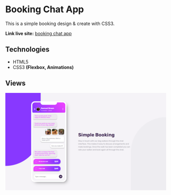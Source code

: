 # **Booking Chat App**

This is a simple booking design & create with CSS3.

**Link live site:** [booking chat app](https://estivenm99.github.io/Chat_app_Frontend/)

## **Technologies**

- HTML5
- CSS3 **(Flexbox, Animations)**

## **Views**

![desktop view booking](./images/desktop-view-booking.png)
